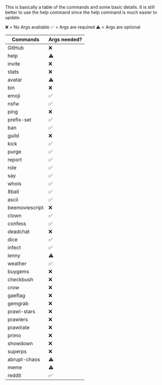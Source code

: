 This is basically a table of the commands and some basic details. It is still better to use the help command since the help command is much easier to update.

❌ = No Args avaliable
✅ = Args are required
⚠️ = Args are optional

| Commands       | Args needed? |
|----------------|--------------|
| GitHub         | ❌            |
| help           | ⚠️           |
| invite         | ❌            |
| stats          | ❌            |
| avatar         | ⚠️           |
| bin            | ❌            |
| emoji          | ✅            |
| nsfw           | ✅            |
| ping           | ❌            |
| prefix-set     | ✅            |
| ban            | ✅            |
| guild          | ❌            |
| kick           | ✅            |
| purge          | ✅            |
| report         | ✅            |
| role           | ✅            |
| say            | ✅            |
| whois          | ✅            |
| 8ball          | ✅            |
| ascii          | ✅            |
| beemoviescript | ❌            |
| clown          | ✅            |
| confess        | ✅            |
| deadchat       | ❌            |
| dice           | ✅            |
| infect         | ✅            |
| lenny          | ⚠️           |
| weather        | ✅            |
| buygems        | ❌            |
| checkbush      | ❌            |
| crow           | ❌            |
| gaeflag        | ❌            |
| gemgrab        | ❌            |
| prawl-stars    | ❌            |
| prawlers       | ❌            |
| prawlrate      | ❌            |
| primo          | ❌            |
| showdown       | ❌            |
| superps        | ❌            |
| abrupt-chaos   | ⚠️           |
| meme           | ⚠️           |
| reddit         | ✅            |